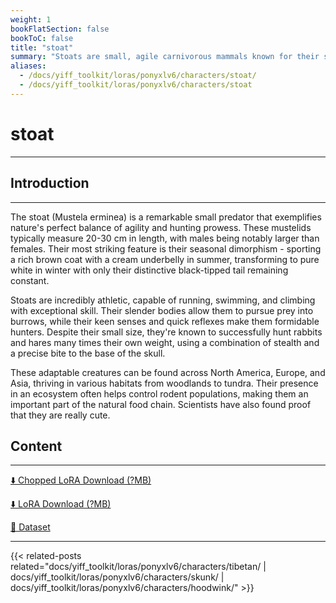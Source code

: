 ```yaml
---
weight: 1
bookFlatSection: false
bookToC: false
title: "stoat"
summary: "Stoats are small, agile carnivorous mammals known for their slender bodies, short legs, and distinctive reddish-brown summer coat that turns pure white in winter. These fierce hunters, also known as ermines, are members of the weasel family and are renowned for their ability to prey on animals larger than themselves."
aliases:
  - /docs/yiff_toolkit/loras/ponyxlv6/characters/stoat/
  - /docs/yiff_toolkit/loras/ponyxlv6/characters/stoat
---
```


<!--markdownlint-disable MD025 MD033 MD034 -->

# stoat

---

## Introduction

---

The stoat (Mustela erminea) is a remarkable small predator that exemplifies nature's perfect balance of agility and hunting prowess. These mustelids typically measure 20-30 cm in length, with males being notably larger than females. Their most striking feature is their seasonal dimorphism - sporting a rich brown coat with a cream underbelly in summer, transforming to pure white in winter with only their distinctive black-tipped tail remaining constant.

Stoats are incredibly athletic, capable of running, swimming, and climbing with exceptional skill. Their slender bodies allow them to pursue prey into burrows, while their keen senses and quick reflexes make them formidable hunters. Despite their small size, they're known to successfully hunt rabbits and hares many times their own weight, using a combination of stealth and a precise bite to the base of the skull.

These adaptable creatures can be found across North America, Europe, and Asia, thriving in various habitats from woodlands to tundra. Their presence in an ecosystem often helps control rodent populations, making them an important part of the natural food chain. Scientists have also found proof that they are really cute.

## Content

---

[⬇️ Chopped LoRA Download (?MB)]()

[⬇️ LoRA Download (?MB)]()

[📐 Dataset](https://huggingface.co/datasets/k4d3/anthro_stoat)

---

<!--
HUGO_SEARCH_EXCLUDE_START
-->
{{< related-posts related="docs/yiff_toolkit/loras/ponyxlv6/characters/tibetan/ | docs/yiff_toolkit/loras/ponyxlv6/characters/skunk/ | docs/yiff_toolkit/loras/ponyxlv6/characters/hoodwink/" >}}
<!--
HUGO_SEARCH_EXCLUDE_END
-->
